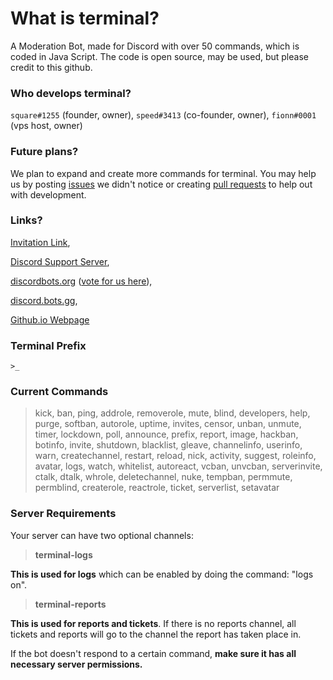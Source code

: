 # What is terminal?
A Moderation Bot, made for Discord with over 50 commands, which is coded in Java Script. The code is open source, may be used, but please credit to this github.

### Who develops terminal?
`square#1255` (founder, owner), `speed#3413` (co-founder, owner), `fionn#0001` (vps host, owner)

### Future plans?
We plan to expand and create more commands for terminal. You may help us by posting [issues](https://github.com/squareGITHUB/terminal/issues) we didn't notice or creating [pull requests](https://github.com/squareGITHUB/terminal/pulls) to help out with development.

### Links?
[Invitation Link](https://discordapp.com/oauth2/authorize?&client_id=521023036812558356&scope=bot&permissions=8), 

[Discord Support Server](https://discord.gg/4yntzpG), 

[discordbots.org](https://discordbots.org/bot/521023036812558356) ([vote for us here](https://discordbots.org/bot/521023036812558356/vote)), 

[discord.bots.gg](https://discord.bots.gg/bots/521023036812558356),

[Github.io Webpage](https://squaregithub.github.io/terminal/)

### Terminal Prefix
`>_`

### Current Commands
>kick, 
ban, 
ping,
addrole, 
removerole, 
mute, 
blind, 
developers,
help,
purge,
softban,
autorole,
uptime,
invites,
censor,
unban,
unmute,
timer,
lockdown,
poll,
announce,
prefix,
report,
image,
hackban,
botinfo,
invite,
shutdown,
blacklist,
gleave,
channelinfo,
userinfo,
warn,
createchannel,
restart,
reload,
nick,
activity,
suggest,
roleinfo,
avatar,
logs,
watch,
whitelist,
autoreact,
vcban,
unvcban,
serverinvite,
ctalk,
dtalk,
whrole,
deletechannel,
nuke,
tempban,
permmute,
permblind,
createrole,
reactrole,
ticket,
serverlist,
setavatar

### Server Requirements
Your server can have two optional channels:
> **terminal-logs**

**This is used for logs** which can be enabled by doing the command: "logs on". 

> **terminal-reports**

**This is used for reports and tickets**. If there is no reports channel, all tickets and reports will go to the channel the report has taken place in.

If the bot doesn't respond to a certain command, **make sure it has all necessary server permissions.**
